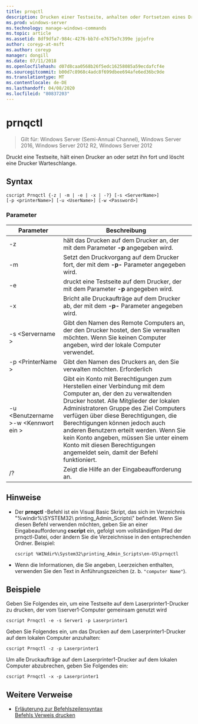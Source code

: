 ```yaml
---
title: prnqctl
description: Drucken einer Testseite, anhalten oder Fortsetzen eines Druckers.
ms.prod: windows-server
ms.technology: manage-windows-commands
ms.topic: article
ms.assetid: 8df9dfa7-984c-4276-bb7d-e7675e7c399e jpjofre
author: coreyp-at-msft
ms.author: coreyp
manager: dongill
ms.date: 07/11/2018
ms.openlocfilehash: d07d8caa0568b26f5edc16258085a59ecdafcf4e
ms.sourcegitcommit: b00d7c8968c4adc8f699dbee694afe6ed36bc9de
ms.translationtype: MT
ms.contentlocale: de-DE
ms.lasthandoff: 04/08/2020
ms.locfileid: "80837203"
---
```

# <a name="prnqctl"></a>prnqctl

>Gilt für: Windows Server (Semi-Annual Channel), Windows Server 2016, Windows Server 2012 R2, Windows Server 2012

Druckt eine Testseite, hält einen Drucker an oder setzt ihn fort und löscht eine Drucker Warteschlange.  

## <a name="syntax"></a>Syntax  
```  
cscript Prnqctl {-z | -m | -e | -x | -?} [-s <ServerName>]   
[-p <printerName>] [-u <UserName>] [-w <Password>]  
```  
### <a name="parameters"></a>Parameter  

|Parameter|Beschreibung|  
|-------|--------|  
|-z|hält das Drucken auf dem Drucker an, der mit dem Parameter **-p** angegeben wird.|  
|-m|Setzt den Druckvorgang auf dem Drucker fort, der mit dem **-p-** Parameter angegeben wird.|  
|-e|druckt eine Testseite auf dem Drucker, der mit dem Parameter **-p** angegeben wird.|  
|-x|Bricht alle Druckaufträge auf dem Drucker ab, der mit dem **-p-** Parameter angegeben wird.|  
|-s \<Servername >|Gibt den Namen des Remote Computers an, der den Drucker hostet, den Sie verwalten möchten. Wenn Sie keinen Computer angeben, wird der lokale Computer verwendet.|  
|-p \<PrinterName >|Gibt den Namen des Druckers an, den Sie verwalten möchten. Erforderlich|  
|-u \<Benutzername >-w \<Kennwort ein >|Gibt ein Konto mit Berechtigungen zum Herstellen einer Verbindung mit dem Computer an, der den zu verwaltenden Drucker hostet. Alle Mitglieder der lokalen Administratoren Gruppe des Ziel Computers verfügen über diese Berechtigungen, die Berechtigungen können jedoch auch anderen Benutzern erteilt werden. Wenn Sie kein Konto angeben, müssen Sie unter einem Konto mit diesen Berechtigungen angemeldet sein, damit der Befehl funktioniert.|  
|/?|Zeigt die Hilfe an der Eingabeaufforderung an.|  

## <a name="remarks"></a>Hinweise  
- Der **prnqctl** -Befehl ist ein Visual Basic Skript, das sich im Verzeichnis "%windir%\SYSTEM32\ printing_Admin_Scripts\\<language>" befindet. Wenn Sie diesen Befehl verwenden möchten, geben Sie an einer Eingabeaufforderung **cscript** ein, gefolgt vom vollständigen Pfad der prnqctl-Datei, oder ändern Sie die Verzeichnisse in den entsprechenden Ordner. Beispiel:  
  ```  
  cscript %WINdir%\System32\printing_Admin_Scripts\en-US\prnqctl  
  ```  
- Wenn die Informationen, die Sie angeben, Leerzeichen enthalten, verwenden Sie den Text in Anführungszeichen (z. b. `"computer Name"`).  

## <a name="examples"></a><a name="BKMK_examples"></a>Beispiele  
Geben Sie Folgendes ein, um eine Testseite auf dem Laserprinter1-Drucker zu drucken, der vom \\\server1-Computer gemeinsam genutzt wird  
```  
cscript Prnqctl -e -s Server1 -p Laserprinter1  
```  
Geben Sie Folgendes ein, um das Drucken auf dem Laserprinter1-Drucker auf dem lokalen Computer anzuhalten:  
```  
cscript Prnqctl -z -p Laserprinter1  
```  
Um alle Druckaufträge auf dem Laserprinter1-Drucker auf dem lokalen Computer abzubrechen, geben Sie Folgendes ein:  
```  
cscript Prnqctl -x -p Laserprinter1  
```  

## <a name="additional-references"></a>Weitere Verweise  
- [Erläuterung zur Befehlszeilensyntax](command-line-syntax-key.md)  
[Befehls Verweis drucken](print-command-reference.md)  
